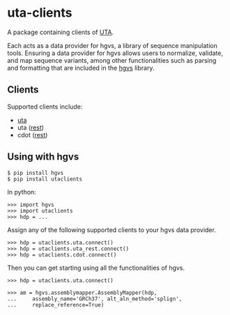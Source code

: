 # uta-clients

A package containing clients of [UTA](https://github.com/biocommons/uta). 

Each acts as a data provider for hgvs, a library of sequence manipulation tools. Ensuring a data provider for hgvs allows users to normalize, validate, and map sequence variants, among other functionalities such as parsing and formatting that are included in the [hgvs](https://github.com/biocommons/hgvs) library.

## Clients

Supported clients include: 
- [uta](https://github.com/biocommons/hgvs/blob/main/src/hgvs/dataproviders/uta.py)
- uta ([rest](https://github.com/ccaitlingo/uta-rest))
- cdot ([rest](https://github.com/SACGF/cdot/blob/main/cdot/hgvs/dataproviders/json_data_provider.py))


## Using with hgvs

    $ pip install hgvs
    $ pip install utaclients

In python:

    >>> import hgvs
    >>> import utaclients
    >>> hdp = ...
    
Assign any of the following supported clients to your hgvs data provider.

    >>> hdp = utaclients.uta.connect()
    >>> hdp = utaclients.uta_rest.connect()
    >>> hdp = utaclients.cdot.connect()

Then you can get starting using all the functionalities of hgvs.

    >>> hdp = utaclients.uta.connect()

    >>> am = hgvs.assemblymapper.AssemblyMapper(hdp, 
    ...     assembly_name='GRCh37', alt_aln_method='splign',
    ...     replace_reference=True)